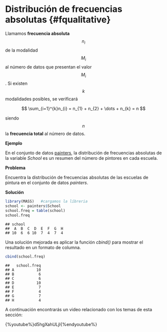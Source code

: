 
# Distribución de frecuencias absolutas {#fqualitative}

Llamamos __frecuencia absoluta__ $$n_{i}$$ de la modalidad $$M_{i}$$ al número de datos que presentan el valor $$M_{i}$$. Si existen $$k$$ modalidades posibles, se verificará

$$
\sum_{i=1}^{k}n_{i} = n_{1} + n_{2} + \dots + n_{k} = n
$$

siendo $$n$$ la __frecuencia total__ al número de datos.

__Ejemplo__

En el conjunto de datos [painters](./README.md), la distribución de frecuencias absolutas de la variable _School_ es un resumen del número de pintores en cada escuela.

__Problema__

Encuentra la distribución de frecuencias absolutas de las escuelas de pintura en el conjunto de datos _painters_.

__Solución__


```r
library(MASS)   #cargamos la líbreria
school <- painters$School
school.freq = table(school)
school.freq
```

```
## school
##  A  B  C  D  E  F  G  H 
## 10  6  6 10  7  4  7  4
```
Una solución mejorada es aplicar la función _cbind()_ para mostrar el resultado en un formato de columna.


```r
cbind(school.freq)
```

```
##   school.freq
## A          10
## B           6
## C           6
## D          10
## E           7
## F           4
## G           7
## H           4
```

A continuación encontrarás un video relacionado con los temas de esta sección:

{%youtube%}d5hgXahULjI{%endyoutube%}
